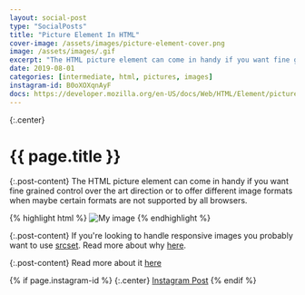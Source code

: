 ```yaml
---
layout: social-post
type: "SocialPosts"
title: "Picture Element In HTML"
cover-image: /assets/images/picture-element-cover.png
image: /assets/images/.gif
excerpt: "The HTML picture element can come in handy if you want fine grained control over the art direction or to offer different image formats when maybe certain formats are not supported by all browsers."
date: 2019-08-01
categories: [intermediate, html, pictures, images]
instagram-id: B0oXOXqnAyF
docs: https://developer.mozilla.org/en-US/docs/Web/HTML/Element/picture
---
```

{:.center}
# {{ page.title }}

{:.post-content}
The HTML picture element can come in handy if you want fine grained control
over the art direction or to offer different image formats when maybe certain
formats are not supported by all browsers.

{% highlight html %}
  <picture>
    <source srcset="small.jpg, small2x.jpg 2x"
            media="(max-width: 639px)">
    <source srcset="medium.jpg, medium2x.jpg 2x"
            media="(min-width: 640px) and (max-width: 1023px)">
    <source srcset="large.jpg, large2x.jpg 2x"
            media="(min-width: 1024px)">
    <img src="my-image.jpg" alt="My image"
         srcset="my-image2x.jpg 2x">
  </picture>
{% endhighlight %}

{:.post-content}
If you're looking to handle responsive images you probably want to use
[srcset](/social-posts/responsive-images-with-src-set/). Read more about
why <a href="https://cloudfour.com/thinks/dont-use-picture-most-of-the-time/" target="_blank">here</a>.


{:.post-content}
Read more about it <a href="{{page.docs}}" target="_blank">here</a>

{% if page.instagram-id %}
{:.center}
<a class="insta-link" href="https://www.instagram.com/p/{{page.instagram-id}}" target="_blank">Instagram Post</a>
{% endif %}

